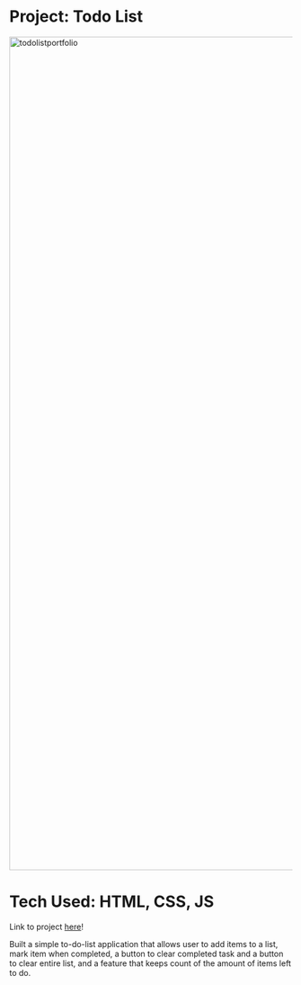 # Project: Todo List

<img width="1481" alt="todolistportfolio" src="https://user-images.githubusercontent.com/88988494/134819674-605a4339-3735-40c3-b0a6-4a3cd6a0f340.png">

# Tech Used: HTML, CSS, JS

Link to project <a href="https://natashatorres.netlify.app/to-do-list/index.html">here</a>!

Built a simple to-do-list application that allows user to add items to a list, mark item when completed, a button to clear completed task and a button to clear entire list, and a feature that keeps count of the amount of items left to do. 
